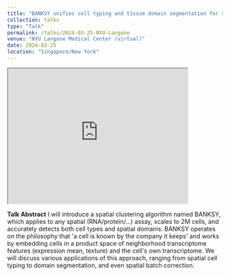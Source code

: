```yaml
---
title: "BANKSY unifies cell typing and tissue domain segmentation for scalable spatial omics data analysis"
collection: talks
type: "Talk"
permalink: /talks/2024-03-25-NYU-Langone
venue: "NYU Langone Medical Center (virtual)"
date: 2024-03-25
location: "Singapore/New York"
---
```


<iframe width="420" height="315" src="https://player.vimeo.com/video/928145758?h=c8c95b827d">
</iframe>

**Talk Abstract**
I will introduce a spatial clustering algorithm named BANKSY, which applies to any spatial (RNA/protein/...) assay, scales to 2M cells, and accurately detects both cell types and spatial domains. BANKSY operates on the philosophy that 'a cell is known by the company it keeps' and works by embedding cells in a product space of neighborhood transcriptome features (expression mean, texture) and the cell's own transcriptome. We will discuss various applications of this approach, ranging from spatial cell typing to domain segmentation, and even spatial batch correction. 
